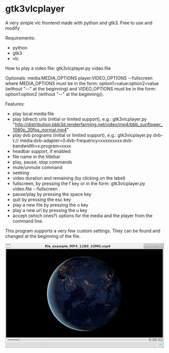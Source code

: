 # gtk3vlcplayer
A very simple vlc frontend made with python and gtk3.
Free to use and modify

Requirements:
- python
- gtk3
- vlc

How to play a video file:
gtk3vlcplayer.py video.file

Optionals: media:MEDIA_OPTIONS player:VIDEO_OPTIONS --fullscreen
where MEDIA_OPTIONS must be in the form: option1=value:option2=value (without "--" at the beginning)
and VIDEO_OPTIONS must be in the form: option1:option2 (without "--" at the beginning().

Features:
- play local media file
- play (direct) urls (initial or limited support), e.g.: gtk3vlcplayer.py "http://distribution.bbb3d.renderfarming.net/video/mp4/bbb_sunflower_1080p_30fps_normal.mp4"
- play dvb programs (initial or limited support), e.g.: gtk3vlcplayer.py dvb-t:// media:dvb-adapter=0:dvb-frequency=xxxxxxxxx:dvb-bandwidth=x:program=xxxx
- headbar support, if enabled
- file name in the titlebar
- play, pause, stop commands
- mute/unmute command
- seeking
- video duration and remaining (by clicking on the label)
- fullscreen, by pressing the f key or in the form: gtk3vlcplayer.py video.file --fullscreen
- pause/play by pressing the space key
- quit by pressing the esc key
- play a new file by pressing the o key
- play a new url by pressing the u key
- accept (which ones?) options for the media and the player from the command line.

This program supports a very few custom settings. They can be found and changed at the beginning of the file.

![My image](https://github.com/frank038/gtk2vlcplayer/blob/main/screenshot.png)
